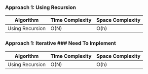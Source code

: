 ### Approach 1: Using Recursion

| Algorithm              | Time Complexity          | Space Complexity  |
|----------------------- | ------------------------ | ----------------- |
| Using Recursion        | O(N)                     | O(h)              |

### Approach 1: Iterative ### Need To Implement

| Algorithm              | Time Complexity          | Space Complexity  |
|----------------------- | ------------------------ | ----------------- |
| Using Recursion        | O(N)                     | O(h)              |



